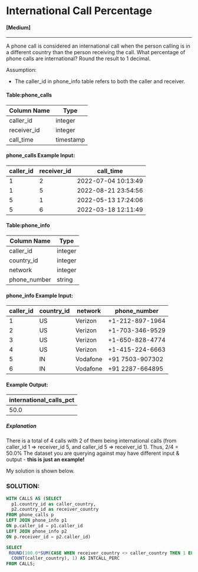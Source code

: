 # International Call Percentage 
#### [Medium]
  ---
A phone call is considered an international call when the person calling is in a different country than the person receiving the call.
What percentage of phone calls are international? Round the result to 1 decimal.

Assumption:
- The caller_id in phone_info table refers to both the caller and receiver.

#### Table:phone_calls 
|Column Name |	Type|
| ---- | ---- |
|caller_id|	integer|
|receiver_id|	integer|
|call_time|	timestamp|


#### phone_calls Example Input:
|caller_id|	receiver_id| call_time|
| ----- | ----| -----|
|1|	2|	2022-07-04 10:13:49|
|1|	5|	2022-08-21 23:54:56|
|5|	1|	2022-05-13 17:24:06|
|5|	6|	2022-03-18 12:11:49|

#### Table:phone_info 
|Column Name |Type|
| ----|----|
|caller_id	|integer|
|country_id|	integer|
|network|	integer|
|phone_number|	string|


#### phone_info Example Input:
|caller_id |country_id|	network|	phone_number|
| ---- | ----| ----| ----|
|1|	US|	Verizon	|+1-212-897-1964|
|2|	US|	Verizon	|+1-703-346-9529|
|3|	US|	Verizon	|+1-650-828-4774|
|4|	US|	Verizon	|+1-415-224-6663|
|5|	IN|	Vodafone| +91 7503-907302|
|6|	IN|	Vodafone| +91 2287-664895|

#### Example Output:
|international_calls_pct|
|---|
|50.0|


##### Explanation
There is a total of 4 calls with 2 of them being international calls (from caller_id 1 => receiver_id 5, and caller_id 5 => receiver_id 1). Thus, 2/4 = 50.0%
The dataset you are querying against may have different input & output - **this is just an example!**

My solution is shown below.
### SOLUTION: 
```sql
WITH CALLS AS (SELECT 
  p1.country_id as caller_country,
  p2.country_id as receiver_country
FROM phone_calls p  
LEFT JOIN phone_info p1 
ON p.caller_id = p1.caller_id
LEFT JOIN phone_info p2 
ON p.receiver_id = p2.caller_id)

SELECT 
 ROUND(100.0*SUM(CASE WHEN receiver_country <> caller_country THEN 1 ELSE 0 END)  /
  COUNT(caller_country), 1) AS INTCALL_PERC
FROM CALLS;
```


